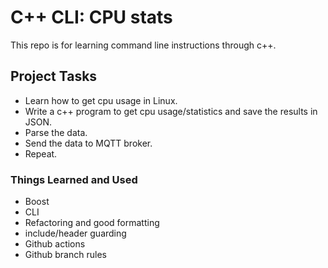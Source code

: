# C++ CLI: CPU stats
This repo is for learning command line instructions through c++. 

## Project Tasks
- Learn how to get cpu usage in Linux.
- Write a c++ program to get cpu usage/statistics and save the results in JSON.
- Parse the data.
- Send the data to MQTT broker.
- Repeat.

### Things Learned and Used
- Boost
- CLI
- Refactoring and good formatting
- include/header guarding
- Github actions
- Github branch rules


